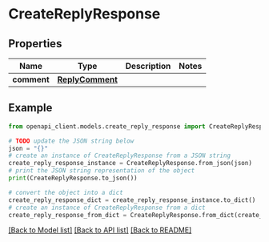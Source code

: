 # CreateReplyResponse


## Properties

Name | Type | Description | Notes
------------ | ------------- | ------------- | -------------
**comment** | [**ReplyComment**](ReplyComment.md) |  | 

## Example

```python
from openapi_client.models.create_reply_response import CreateReplyResponse

# TODO update the JSON string below
json = "{}"
# create an instance of CreateReplyResponse from a JSON string
create_reply_response_instance = CreateReplyResponse.from_json(json)
# print the JSON string representation of the object
print(CreateReplyResponse.to_json())

# convert the object into a dict
create_reply_response_dict = create_reply_response_instance.to_dict()
# create an instance of CreateReplyResponse from a dict
create_reply_response_from_dict = CreateReplyResponse.from_dict(create_reply_response_dict)
```
[[Back to Model list]](../README.md#documentation-for-models) [[Back to API list]](../README.md#documentation-for-api-endpoints) [[Back to README]](../README.md)


